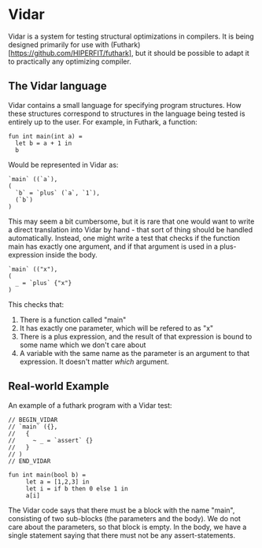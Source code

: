 # Vidar

Vidar is a system for testing structural optimizations in compilers. It is being designed primarily for use with (Futhark)[https://github.com/HIPERFIT/futhark], but it should be possible to adapt it to practically any optimizing compiler.

## The Vidar language

Vidar contains a small language for specifying program structures. How these structures correspond to structures in the language being tested is entirely up to the user. For example, in Futhark, a function:

    fun int main(int a) =
      let b = a + 1 in
      b

Would be represented in Vidar as:

    `main` ((`a`),
    (
      `b` = `plus` (`a`, `1`),
      (`b`)
    )

This may seem a bit cumbersome, but it is rare that one would want to write a direct translation into Vidar by hand - that sort of thing should be handled automatically. Instead, one might write a test that checks if the function main has exactly one argument, and if that argument is used in a plus-expression inside the body.

    `main` (("x"),
    (
      _ = `plus` {"x"}
    )

This checks that:

1. There is a function called "main"
2. It has exactly one parameter, which will be refered to as "x"
3. There is a plus expression, and the result of that expression is bound to some name which we don't care about
4. A variable with the same name as the parameter is an argument to that expression. It doesn't matter _which_ argument.


## Real-world Example

An example of a futhark program with a Vidar test:

```
// BEGIN_VIDAR
// `main` ({},
//   {
//     ~ _ = `assert` {}
//   }
// )
// END_VIDAR

fun int main(bool b) =
     let a = [1,2,3] in
     let i = if b then 0 else 1 in
     a[i]
```

The Vidar code says that there must be a block with the name "main", consisting of two sub-blocks (the parameters and the body). We do not care about the parameters, so that block is empty. In the body, we have a single statement saying that there must not be any assert-statements.
